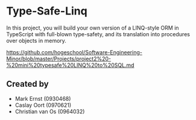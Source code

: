 # Type-Safe-Linq

In this project, you will build your own version of a LINQ-style ORM in TypeScript with full-blown type-safety, and its translation into procedures over objects in memory.

<https://github.com/hogeschool/Software-Engineering-Minor/blob/master/Projects/project2%20-%20mini%20typesafe%20LINQ%20to%20SQL.md>

## Created by

- Mark Ernst (0930468)
- Caslay Oort (0970621)
- Christian van Os (0964032)
